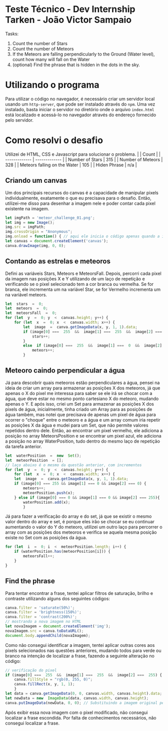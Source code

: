 # Teste Técnico - Dev Internship Tarken - João Victor Sampaio

Tasks:

1.  Count the number of Stars
2.  Count the number of Meteors
3.  If the Meteors are falling perpendicularly to the Ground (Water level), count how many will fall on the Water
4.  (optional) Find the phrase that is hidden in the dots in the sky.

# Utilizando o programa
Para utilizar o código no navegador, é necessário criar um servidor local usando um `http-server`, que pode ser instalado através do `npm`. Uma vez instalado, basta iniciar o servidor no diretório onde o arquivo `index.html` está localizado e acessá-lo no navegador através do endereço fornecido pelo servidor.
# Como resolvi o desafio

Utilizei de HTML, CSS e Javascript para solucionar o problema.
|   | Count |
| ------------- | ------------- |
| Number of Stars | 315  |
| Number of Meteors | 328  |
| Meteors falling on the Water | 105  |
| Hiden Phrase | n/a  |



## Criando um canvas

Um dos principais recursos do canvas é a capacidade de manipular pixels individualmente, exatamente o que eu precisava para o desafio. Então, utilizei-me disso para desenhar a imagem nele e poder contar cada pixel existente na imagem.

~~~javascript
let imgPath = 'meteor_challenge_01.png'; 
let img = new Image(); 
img.src = imgPath; 
img.crossOrigin = "Anonymous"; 
img.onload = function() { // aqui ele inicia o código apenas quando a imagem for carregada
let canvas = document.createElement('canvas'); 
canva.drawImage(img, 0, 0);
~~~

## Contando as estrelas e meteoros

Defini as variáveis Stars, Meteors e MeteorsFall. Depois, percorri cada pixel da imagem nas posições X e Y utilizando de um laço de repetição e verificando se o pixel selecionado tem a cor branca ou vermelha. Se for branca, ele incrementa um na variável Star, se for Vermelho incrementa um na variável meteors.

~~~javascript
let  stars  =  0;
let  meteors  =  0;
let  meteorsFall  =  0;
for (let  y  =  0; y  <  canvas.height; y++) {
	for (let  x  =  0; x  <  canvas.width; x++) {
		let  image  =  canva.getImageData(x, y, 1, 1).data;
		if (image[0] ===  255  &&  image[1] ===  255  &&  image[2] ===  255) { // se for branco puro, soma um a variável stars
			stars++;
		}
		else  if (image[0] ===  255  &&  image[1] ===  0  &&  image[2] ===  0) { // se for vermelho, adiciona a posição do pixel no array meteorPosition
			meteors++;
		}	
~~~

## Meteoro caindo perpendicular a água

Já para descobrir quais meteoros estão perpendiculares a água, pensei na ideia de criar um array para armazenar as posições X dos meteoros, já que apenas o X do pixel me interessa para saber se ele irá se chocar com a água, que deve estar no mesmo ponto cartesiano X do meteoro, mudando apenas o Y. E após isso, criei um Set para armazenar as posições X dos pixels de água, inicialmente, tinha criado um Array para as posições de água também, mas notei que precisava de apenas um pixel de água para ocorrer o "choque" entre o meteoro e a água e um array comum iria repetir as posições X da água e mudei para um Set, que não permite valores repetidos dentro dele. Então, ao encontrar um pixel vermelho, ele adiciona a posição no array MeteorsPosition e se encontrar um pixel azul, ele adiciona a posição no array WaterPosition, tudo dentro do mesmo laço de repetição da tarefa anterior.

~~~javascript 
let  waterPosition  =  new  Set();
let  meteorPosition  = [];
// laço abaixo é o mesmo da questão anterior, com incrementos
for (let  y  =  0; y  <  canvas.height; y++) {
	for (let  x  =  0; x  <  canvas.width; x++) {
	let  image  =  canva.getImageData(x, y, 1, 1).data;
	if (image[0] === 255 && image[1] === 0 && image[2] === 0) { 
		meteors++; 
		meteorPosition.push(x);
	} else if (image[0] === 0 && image[1] === 0 && image[2] === 255){
		waterPosition.add(x);
		}
~~~
Já para fazer a verificação do array e do set, já que se existir o mesmo valor dentro do array e set, é porque eles irão se chocar se eu continuar aumentando o valor do Y do meteoro, utilizei um outro laço para percorrer o array com as posições dos meteoros e verifica se aquela mesma posição existe no Set com as posições da água.
~~~javascript
for (let  i  =  0; i  <  meteorPosition.length; i++) {
	if (waterPosition.has(meteorPosition[i])) {
		meteorsFall++;
	}
}
~~~
## Find the phrase

Para tentar encontrar a frase, tentei aplicar filtros de saturação, brilho e contraste utilizando alguns dos seguintes códigos:

~~~javascript
canva.filter = 'saturate(50%)';
canva.filter = 'brightness(150%)'; 
canva.filter = 'contrast(200%)';
// mostrando a nova imagem no HTML
let novaImagem = document.createElement('img');
novaImagem.src = canva.toDataURL();
document.body.appendChild(novaImagem);
~~~
Como não consegui identificar a imagem, tentei aplicar outras cores aos pixels selecionados nas questões anteriores, mudando todos para verde ou branco na intenção de localizar a frase, fazendo a seguinte alteração no código:
~~~javascript
// verificação do pixel
if (image[0] ===  255  &&  image[1] ===  255  &&  image[2] ===  255) { 
	canva.fillStyle = "rgb(0, 255, 0)"; 
	canva.fillRect(x, y, 1, 1);
	}
let data = canva.getImageData(0, 0, canvas.width, canvas.height).data; // Criando um novo objeto ImageData com os pixels modificados 
let newData = new  ImageData(data, canvas.width, canvas.height); 
canva.putImageData(newData, 0, 0); // Substituindo a imagem original pela imagem com os pixels modificados
~~~
Após exibir essa nova imagem com o pixel modificado, não consegui localizar a frase escondida.
Por falta de conhecimentos necessários, não consegui localizar a frase.
